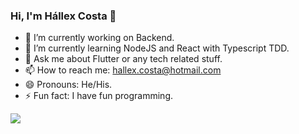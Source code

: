 ### Hi, I'm Hállex Costa 👋

- 🔭 I’m currently working on Backend.
- 🌱 I’m currently learning NodeJS and React with Typescript TDD.
- 💬 Ask me about Flutter or any tech related stuff.
- 📫 How to reach me: hallex.costa@hotmail.com
- 😄 Pronouns: He/His.
- ⚡ Fun fact: I have fun programming.

<img src="https://github-readme-stats.vercel.app/api?username=hallexcosta&&show_icons=true&title_color=f9f9f9&icon_color=blue&text_color=fff&bg_color=191919" />
